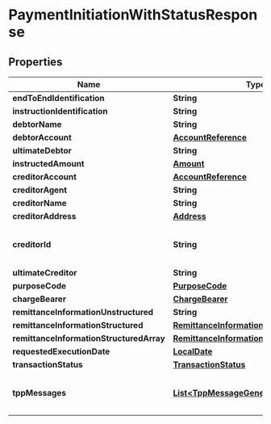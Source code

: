 # PaymentInitiationWithStatusResponse

## Properties
Name | Type | Description | Notes
------------ | ------------- | ------------- | -------------
**endToEndIdentification** | **String** |  |  [optional]
**instructionIdentification** | **String** |  |  [optional]
**debtorName** | **String** |  |  [optional]
**debtorAccount** | [**AccountReference**](AccountReference.md) |  | 
**ultimateDebtor** | **String** |  |  [optional]
**instructedAmount** | [**Amount**](Amount.md) |  | 
**creditorAccount** | [**AccountReference**](AccountReference.md) |  | 
**creditorAgent** | **String** |  |  [optional]
**creditorName** | **String** |  | 
**creditorAddress** | [**Address**](Address.md) |  |  [optional]
**creditorId** | **String** | Identification of Creditors, e.g. a SEPA Creditor ID. |  [optional]
**ultimateCreditor** | **String** |  |  [optional]
**purposeCode** | [**PurposeCode**](PurposeCode.md) |  |  [optional]
**chargeBearer** | [**ChargeBearer**](ChargeBearer.md) |  |  [optional]
**remittanceInformationUnstructured** | **String** |  |  [optional]
**remittanceInformationStructured** | [**RemittanceInformationStructuredMax140**](RemittanceInformationStructuredMax140.md) |  |  [optional]
**remittanceInformationStructuredArray** | [**RemittanceInformationStructuredArray**](RemittanceInformationStructuredArray.md) |  |  [optional]
**requestedExecutionDate** | [**LocalDate**](LocalDate.md) |  |  [optional]
**transactionStatus** | [**TransactionStatus**](TransactionStatus.md) |  |  [optional]
**tppMessages** | [**List&lt;TppMessageGeneric&gt;**](TppMessageGeneric.md) | Messages to the TPP on operational issues. |  [optional]
